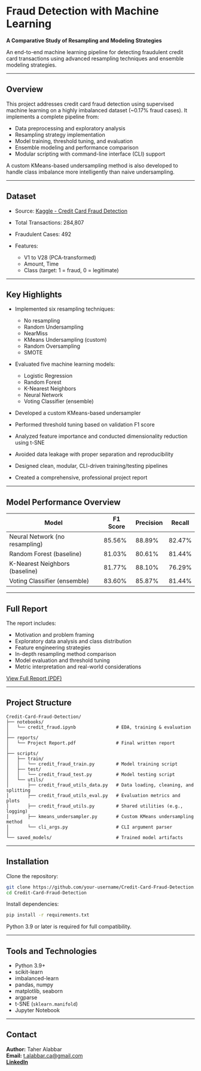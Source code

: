 # Fraud Detection with Machine Learning

**A Comparative Study of Resampling and Modeling Strategies**

An end-to-end machine learning pipeline for detecting fraudulent credit card transactions using advanced resampling techniques and ensemble modeling strategies.

---

## Overview

This project addresses credit card fraud detection using supervised machine learning on a highly imbalanced dataset (\~0.17% fraud cases). It implements a complete pipeline from:

* Data preprocessing and exploratory analysis
* Resampling strategy implementation
* Model training, threshold tuning, and evaluation
* Ensemble modeling and performance comparison
* Modular scripting with command-line interface (CLI) support

A custom KMeans-based undersampling method is also developed to handle class imbalance more intelligently than naive undersampling.

---

## Dataset

* Source: [Kaggle - Credit Card Fraud Detection](https://www.kaggle.com/mlg-ulb/creditcardfraud)
* Total Transactions: 284,807
* Fraudulent Cases: 492
* Features:

  * V1 to V28 (PCA-transformed)
  * Amount, Time
  * Class (target: 1 = fraud, 0 = legitimate)

---

## Key Highlights

* Implemented six resampling techniques:

  * No resampling
  * Random Undersampling
  * NearMiss
  * KMeans Undersampling (custom)
  * Random Oversampling
  * SMOTE

* Evaluated five machine learning models:

  * Logistic Regression
  * Random Forest
  * K-Nearest Neighbors
  * Neural Network
  * Voting Classifier (ensemble)

* Developed a custom KMeans-based undersampler

* Performed threshold tuning based on validation F1 score

* Analyzed feature importance and conducted dimensionality reduction using t-SNE

* Avoided data leakage with proper separation and reproducibility

* Designed clean, modular, CLI-driven training/testing pipelines

* Created a comprehensive, professional project report

---

## Model Performance Overview

| Model                          | F1 Score | Precision | Recall |
| ------------------------------ | -------- | --------- | ------ |
| Neural Network (no resampling) | 85.56%   | 88.89%    | 82.47% |
| Random Forest (baseline)       | 81.03%   | 80.61%    | 81.44% |
| K-Nearest Neighbors (baseline) | 81.77%   | 88.10%    | 76.29% |
| Voting Classifier (ensemble)   | 83.60%   | 85.87%    | 81.44% |

---

## Full Report

The report includes:

* Motivation and problem framing
* Exploratory data analysis and class distribution
* Feature engineering strategies
* In-depth resampling method comparison
* Model evaluation and threshold tuning
* Metric interpretation and real-world considerations

[View Full Report (PDF)](reports/project_report.pdf)

---

## Project Structure

```
Credit-Card-Fraud-Detection/
├── notebooks/
│   └── credit_fraud.ipynb               # EDA, training & evaluation
│
├── reports/
│   └── Project Report.pdf               # Final written report
│
├── scripts/
│   ├── train/
│   │   └── credit_fraud_train.py        # Model training script
│   ├── test/
│   │   └── credit_fraud_test.py         # Model testing script
│   └── utils/
│       ├── credit_fraud_utils_data.py   # Data loading, cleaning, and splitting
│       ├── credit_fraud_utils_eval.py   # Evaluation metrics and plots
│       ├── credit_fraud_utils.py        # Shared utilities (e.g., logging)
│       ├── kmeans_undersampler.py       # Custom KMeans undersampling method
│       └── cli_args.py                  # CLI argument parser
│
└── saved_models/                        # Trained model artifacts
```

---

## Installation

Clone the repository:

```bash
git clone https://github.com/your-username/Credit-Card-Fraud-Detection.git
cd Credit-Card-Fraud-Detection
```

Install dependencies:

```bash
pip install -r requirements.txt
```

Python 3.9 or later is required for full compatibility.

---

## Tools and Technologies

* Python 3.9+
* scikit-learn
* imbalanced-learn
* pandas, numpy
* matplotlib, seaborn
* argparse
* t-SNE (`sklearn.manifold`)
* Jupyter Notebook

---
## Contact

**Author:** Taher Alabbar  
**Email:** [t.alabbar.ca@gmail.com](mailto:t.alabbar.ca@gmail.com)  
[**LinkedIn**](https://www.linkedin.com/in/taher-alabbar/)  
